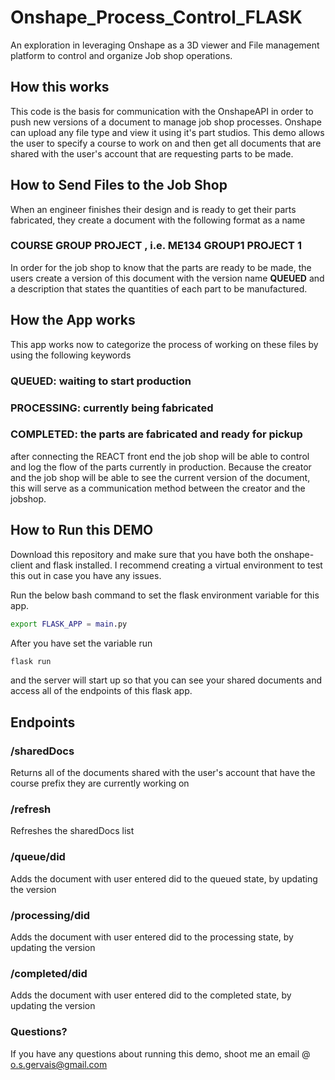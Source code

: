# Onshape_Process_Control_FLASK
An exploration in leveraging Onshape as a 3D viewer and File management platform to control and organize Job shop operations.

## How this works 
This code is the basis for communication with the OnshapeAPI in order to push new versions of a document to manage job shop processes. Onshape can upload any file type and view it using it's part studios. This demo allows the user to specify a course to work on and then get all documents that are shared with the user's account that are requesting parts to be made.

## How to Send Files to the Job Shop
When an engineer finishes their design and is ready to get their parts fabricated, they create a document with the following format as a name 

### COURSE GROUP PROJECT , i.e. ME134 GROUP1 PROJECT 1

In order for the job shop to know that the parts are ready to be made, the users create a version of this document with the version name **QUEUED** and a description that states the quantities of each part to be manufactured. 

## How the App works
This app works now to categorize the process of working on these files by using the following keywords

  ### QUEUED: waiting to start production
  ### PROCESSING: currently being fabricated
  ### COMPLETED: the parts are fabricated and ready for pickup
  
after connecting the REACT front end the job shop will be able to control and log the flow of the parts currently in production. Because the creator and the job shop will be able to see the current version of the document, this will serve as a communication method between the creator and the jobshop.

## How to Run this DEMO
Download this repository and make sure that you have both the onshape-client and flask installed. I recommend creating a virtual environment to test this out in case you have any issues. 

Run the below bash command to set the flask environment variable for this app. 

```bash
export FLASK_APP = main.py
```
After you have set the variable run
```bash
flask run
```
and the server will start up so that you can see your shared documents and access all of the endpoints of this flask app.

## Endpoints

### /sharedDocs
Returns all of the documents shared with the user's account that have the course prefix they are currently working on

### /refresh
Refreshes the sharedDocs list

### /queue/did
Adds the document with user entered did to the queued state, by updating the version

### /processing/did
Adds the document with user entered did to the processing state, by updating the version

### /completed/did
Adds the document with user entered did to the completed state, by updating the version

### Questions?
If you have any questions about running this demo, shoot me an email @ o.s.gervais@gmail.com 

